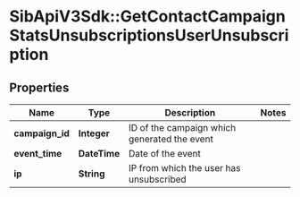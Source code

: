 # SibApiV3Sdk::GetContactCampaignStatsUnsubscriptionsUserUnsubscription

## Properties
Name | Type | Description | Notes
------------ | ------------- | ------------- | -------------
**campaign_id** | **Integer** | ID of the campaign which generated the event | 
**event_time** | **DateTime** | Date of the event | 
**ip** | **String** | IP from which the user has unsubscribed | 


